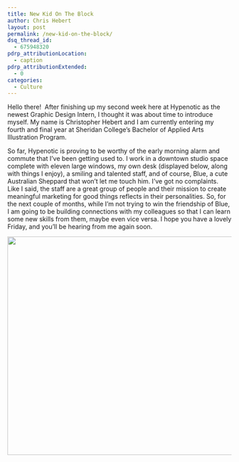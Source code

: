 ```yaml
---
title: New Kid On The Block
author: Chris Hebert
layout: post
permalink: /new-kid-on-the-block/
dsq_thread_id:
  - 675948320
pdrp_attributionLocation:
  - caption
pdrp_attributionExtended:
  - 0
categories:
  - Culture
---
```

Hello there!  After finishing up my second week here at Hypenotic as the newest Graphic Design Intern, I thought it was about time to introduce myself. My name is Christopher Hebert and I am currently entering my fourth and final year at Sheridan College’s Bachelor of Applied Arts Illustration Program.

So far, Hypenotic is proving to be worthy of the early morning alarm and commute that I&#8217;ve been getting used to. I work in a downtown studio space complete with eleven large windows, my own desk (displayed below, along with things I enjoy), a smiling and talented staff, and of course, Blue, a cute Australian Sheppard that won’t let me touch him. I’ve got no complaints. Like I said, the staff are a great group of people and their mission to create meaningful marketing for good things reflects in their personalities. So, for the next couple of months, while I’m not trying to win the friendship of Blue, I am going to be building connections with my colleagues so that I can learn some new skills from them, maybe even vice versa. I hope you have a lovely Friday, and you’ll be hearing from me again soon.

<a href="http://hypenotic.com/fun-stuff/9182/new-kid-on-the-block/attachment/mydesk" rel="attachment wp-att-9185"><img class="aligncenter size-full wp-image-9185" title="Mydesk" src="http://hypenotic.com/wordpress/wp-content/uploads/2012/05/Mydesk.png" alt="" width="580" height="491" /></a>

&nbsp;